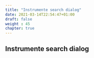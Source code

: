 ```yaml
---
title: "Instrumente search dialog"
date: 2021-03-14T22:54:47+01:00
draft: false
weight : 45
chapter: true
---
```

## Instrumente search dialog